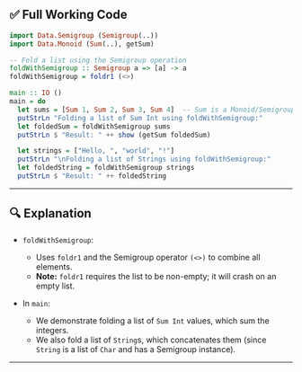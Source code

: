 

## ✅ Full Working Code

```haskell
import Data.Semigroup (Semigroup(..))
import Data.Monoid (Sum(..), getSum)

-- Fold a list using the Semigroup operation
foldWithSemigroup :: Semigroup a => [a] -> a
foldWithSemigroup = foldr1 (<>)

main :: IO ()
main = do
  let sums = [Sum 1, Sum 2, Sum 3, Sum 4]  -- Sum is a Monoid/Semigroup wrapper for addition
  putStrLn "Folding a list of Sum Int using foldWithSemigroup:"
  let foldedSum = foldWithSemigroup sums
  putStrLn $ "Result: " ++ show (getSum foldedSum)

  let strings = ["Hello, ", "world", "!"]
  putStrLn "\nFolding a list of Strings using foldWithSemigroup:"
  let foldedString = foldWithSemigroup strings
  putStrLn $ "Result: " ++ foldedString
```

---

## 🔍 Explanation

* `foldWithSemigroup`:

  * Uses `foldr1` and the Semigroup operator `(<>)` to combine all elements.
  * **Note:** `foldr1` requires the list to be non-empty; it will crash on an empty list.

* In `main`:

  * We demonstrate folding a list of `Sum Int` values, which sum the integers.
  * We also fold a list of `String`s, which concatenates them (since `String` is a list of `Char` and has a Semigroup instance).

---
